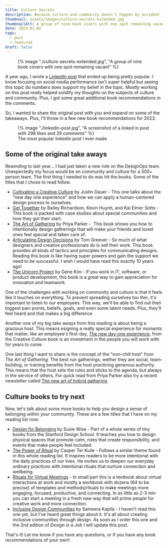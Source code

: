 ```yaml
---
title: Culture Secrets
description: Because culture and community doesn't happen by accident
thumbnail: assets/images/culture-secrets-extended.jpg
thumbnailAlt: A group of nine book covers with one spot remaining vacant
date: 2023-01-02
tags:
  - post
  - featured
draft: false
---
```

<figure>
  {% image "./culture-secrets-extended.jpg", "A group of nine book covers with one spot remaining vacant" %}
<figcaption></figcaption>
</figure>

A year ago, I wrote a [LinkedIn post](https://www.linkedin.com/posts/andypbrowne_design-ux-culture-activity-6883995567056281600-big1) that ended up being pretty popular. I know focusing on social media performance isn't super helpful but seeing this topic do numbers does support my belief in the topic. Mostly working on this post really helped solidify my thoughts on the subjects of culture and community. Plus, I got some great additional book recommendations in the comments.

So, I wanted to share the original post with you and expand on some of the takeaways. Plus, I'll throw in a few new book recommendations for 2023.

<figure>
  {% image "./linkedin-post.jpg", "A screenshot of a linked in post with 298 likes and 29 comments" %}
<figcaption>The most popular linkedin post I ever made</figcaption>
</figure>

## Some of the original take aways

Rewinding to last year… I had just taken a new role on the DesignOps team. Unexpectedly my focus would be on community and culture for a 300+ person team. The first thing I needed to do was hit the books. Some of the titles that I chose to read follow. 

- [Cultivating a Creative Culture](https://www.the-culturebook.com/) by Justin Dauer - This one talks about the “new day one experience" and how we can apply a human-centered design process to ourselves.  
- [Get Together](https://press.stripe.com/get-together) by Bailey Richardson, Kevin Huynh, and Kai Elmer Sotto - This book is packed with case studies about special communities and how they got their start.  
- [The Art of Gathering](https://www.priyaparker.com/book-art-of-gathering) by Priya Parker -  This book shows you how to intentionally design gatherings that will make your friends and loved ones feel special and taken care of.   
- [Articulating Design Decisions](https://www.oreilly.com/library/view/articulating-design-decisions/9781492079217/) by Tom Greever - So much of what designers and creative professionals do is sell their work. This book provides all kinds of tactics and principles for communicating designs. Reading this book is like having super powers and gain the support we need to be successful. I wish I would have read this exactly 10 years ago!  
- [The Unicorn Project](https://www.oreilly.com/library/view/the-unicorn-project/9781098124175/) by Gene Kim - If you work in IT, software, or product development, this book is a great way to gain appreciation for innovation and teamwork.

One of the challenges with working on community and culture is that it feels like it touches on everything. To prevent spreading ourselves too thin, it's important to listen to our employees. This way, we'll be able to find out their biggest pain points, beliefs, goals, and even some latent needs. Plus, they'll feel heard and that makes a big difference

Another one of my big take aways from this reading is about being a gracious host. This means esigning a really special experience for moments that matter, like an employee's first-day, [The new day-one experience](https://aquenttalent.com/blog/a-human-centered-approach-to-onboarding), from the Creative Culture book is an investment in the people you will work with for years to come. 

One last thing I want to share is the concept of the "non-chill host" from _The Art of Gathering._ The best run gatherings, wether they are social, team-building, or training benefits from the host practicing generous authority. This means that the host sets the rules and sticks to the agenda, but always in the service of others. For quick read from Priya Parker also try a recent newsletter called [The new art of hybrid gathering](https://www.priyaparker.com/art-of-gathering-newsletter/the-art-of-hybrid-gathering). 

## Culture books to try next

Now, let's talk about some more books to help you design a sense of belonging within your community. These are a few titles that I have on my reading list now:

- [Design for Belonging](https://www.designforbelonging.com/) by Susie Wise - Part of a whole series of tiny books from the Stanford Design School. It teaches you how to design physical spaces that promote calm, roles that create responsibility, and events that make people feel included. 
- [The Power of Ritual](https://www.harpercollins.com/products/the-power-of-ritual-casper-ter-kuile?variant=32894732140578) by Casper Ter Kuile - Follows a similar theme found in this whole reading list. It inspires readers to be more intentional with the daily practices of our lives. He invites us to deepen our everyday ordinary practices with intentional rituals that nurture connection and wellbeing.
- [Rituals for Virtual Meetings](https://www.ritualdesignlab.org/) - In small part this is a textbook about virtual interactions at work and mostly a workbook with dozens (64 to be precise) of templates and methods/rituals to make meetings more engaging, focused, productive, and connecting.  In as little as 2-3 min you can start a meeting in a fresh new way that will prime people for creative work and more connection.
- [Inclusive Design Communities](https://abookapart.com/products/inclusive-design-communities) by Sameera Kapila - I haven't read this one yet, but I've heard great things about it. It's all about creating inclusive communities through design. As soon as I order this one and the 2nd edition of *Design is a Job* I will update this post.

That's it! Let me know if you have any questions, or if you have any book recommendations of your own!


